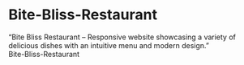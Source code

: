 
# Bite-Bliss-Restaurant
“Bite Bliss Restaurant – Responsive website showcasing a variety of delicious dishes with an intuitive menu and modern design.”
<br>
Bite-Bliss-Restaurant
<br>

